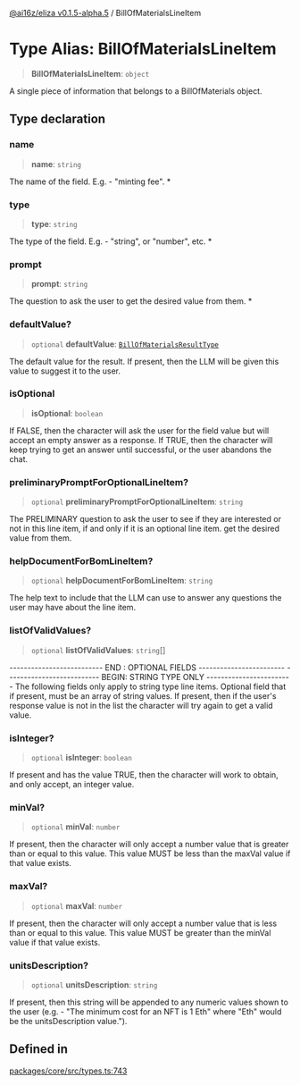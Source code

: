 [@ai16z/eliza v0.1.5-alpha.5](../index.md) / BillOfMaterialsLineItem

# Type Alias: BillOfMaterialsLineItem

> **BillOfMaterialsLineItem**: `object`

A single piece of information that belongs to a
 BillOfMaterials object.

## Type declaration

### name

> **name**: `string`

The name of the field.  E.g. - "minting fee". *

### type

> **type**: `string`

The type of the field.  E.g. - "string", or "number", etc. *

### prompt

> **prompt**: `string`

The question to ask the user to get the desired value from them. *

### defaultValue?

> `optional` **defaultValue**: [`BillOfMaterialsResultType`](BillOfMaterialsResultType.md)

The default value for the result.  If present, then the LLM
 will be given this value to suggest it to the user.

### isOptional

> **isOptional**: `boolean`

If FALSE, then the character will ask the user for the field value
  but will accept an empty answer as a response.  If TRUE, then
  the character will keep trying to get an answer until successful,
  or the user abandons the chat.

### preliminaryPromptForOptionalLineItem?

> `optional` **preliminaryPromptForOptionalLineItem**: `string`

The PRELIMINARY question to ask the user to see if they are
  interested or not in this line item, if and only if it is
  an optional line item. get the desired value from them.

### helpDocumentForBomLineItem?

> `optional` **helpDocumentForBomLineItem**: `string`

The help text to include that the LLM can use to answer
 any questions the user may have about the line item.

### listOfValidValues?

> `optional` **listOfValidValues**: `string`[]

-------------------------- END  : OPTIONAL FIELDS ------------------------
-------------------------- BEGIN: STRING TYPE ONLY ------------------------
The following fields only apply to string type line items.
Optional field that if present, must be an array of string values.
 If present, then if the user's response value is not in the list
 the character will try again to get a valid value.

### isInteger?

> `optional` **isInteger**: `boolean`

If present and has the value TRUE, then the character will work to
 obtain, and only accept, an integer value.

### minVal?

> `optional` **minVal**: `number`

If present, then the character will only accept a number value that
 is greater than or equal to this value.  This value MUST be less
 than the maxVal value if that value exists.

### maxVal?

> `optional` **maxVal**: `number`

If present, then the character will only accept a number value that
 is less than or equal to this value.  This value MUST be greater
 than the minVal value if that value exists.

### unitsDescription?

> `optional` **unitsDescription**: `string`

If present, then this string will be appended to any numeric values
 shown to the user (e.g. - "The minimum cost for an NFT is 1 Eth"
 where "Eth" would be the unitsDescription value.").

## Defined in

[packages/core/src/types.ts:743](https://github.com/roschler/eliza/blob/main/packages/core/src/types.ts#L743)

